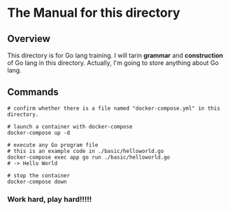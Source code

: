 # The Manual for this directory

## Overview
This directory is for Go lang training.
I will tarin **grammar** and **construction** of Go lang in this directory.
Actually, I'm going to store anything about Go lang.

## Commands
```
# confirm whether there is a file named "docker-compose.yml" in this directory.

# launch a container with docker-compose
docker-compose up -d

# execute any Go program file
# this is an example code in ./basic/helloworld.go
docker-compose exec app go run ./basic/helloworld.go
# -> Hello World

# stop the container
docker-compose down
```

### Work hard, play hard!!!!!
